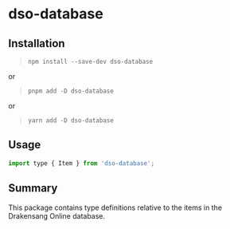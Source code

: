 # dso-database

## Installation

> `npm install --save-dev dso-database`

or
> `pnpm add -D dso-database`

or
> `yarn add -D dso-database`

## Usage

```javascript
import type { Item } from 'dso-database';
```

## Summary

This package contains type definitions relative to the items in the Drakensang Online database.
